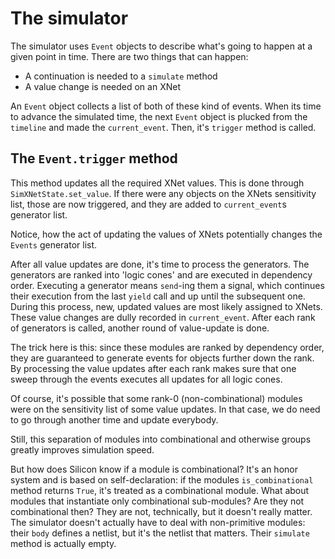 # The simulator

The simulator uses `Event` objects to describe what's going to happen at a given point in time. There are two things that can happen:
- A continuation is needed to a `simulate` method
- A value change is needed on an XNet

An `Event` object collects a list of both of these kind of events. When its time to advance the simulated time, the next `Event` object is plucked from the `timeline` and made the `current_event`. Then, it's `trigger` method is called.

## The `Event.trigger` method
This method updates all the required XNet values. This is done through `SimXNetState.set_value`. If there were any objects on the XNets sensitivity list, those are now triggered, and they are added to `current_event`s generator list.

Notice, how the act of updating the values of XNets potentially changes the `Events` generator list.

After all value updates are done, it's time to process the generators. The generators are ranked into 'logic cones' and are executed
in dependency order. Executing a generator means `send`-ing them a signal, which continues their execution from the last `yield` call and up until the subsequent one. During this process, new, updated values are most likely assigned to XNets. These value changes are dully recorded in `current_event`. After each rank of generators is called, another round of value-update is done.

The trick here is this: since these modules are ranked by dependency order, they are guaranteed to generate events for objects further down the rank. By processing the value updates after each rank makes sure that one sweep through the events executes all updates for all logic cones.

Of course, it's possible that some rank-0 (non-combinational) modules were on the sensitivity list of some value updates. In that case, we do need to go through another time and update everybody.

Still, this separation of modules into combinational and otherwise groups greatly improves simulation speed.

But how does Silicon know if a module is combinational? It's an honor system and is based on self-declaration: if the modules `is_combinational` method returns `True`, it's treated as a combinational module. What about modules that instantiate only combinational sub-modules? Are they not combinational then? They are not, technically, but it doesn't really matter. The simulator doesn't actually have to deal with non-primitive modules: their `body` defines a netlist, but it's the netlist that matters. Their `simulate` method is actually empty.
